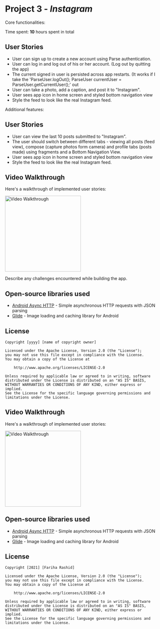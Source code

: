 # Project 3 - *Instagram*

Core functionalities:

Time spent: **10** hours spent in total

## User Stories

- User can sign up to create a new account using Parse authentication.
- User can log in and log out of his or her account. (Log out by quitting the app)
- The current signed in user is persisted across app restarts. (It works if I take the 'ParseUser.logOut(); ParseUser currentUser = ParseUser.getCurrentUser();' out
- User can take a photo, add a caption, and post it to "Instagram".
- User sees app icon in home screen and styled bottom navigation view
- Style the feed to look like the real Instagram feed.

Additional features:

## User Stories

- User can view the last 10 posts submitted to "Instagram".
- The user should switch between different tabs - viewing all posts (feed view), compose (capture photos form camera) and profile tabs (posts made) using fragments and a Bottom Navigation View. 
- User sees app icon in home screen and styled bottom navigation view
- Style the feed to look like the real Instagram feed.


## Video Walkthrough

Here's a walkthrough of implemented user stories:

<img src="instaClone.gif" title='Video Walkthrough' width="250px" alt='Video Walkthrough' />


Describe any challenges encountered while building the app.

## Open-source libraries used

- [Android Async HTTP](https://github.com/codepath/CPAsyncHttpClient) - Simple asynchronous HTTP requests with JSON parsing
- [Glide](https://github.com/bumptech/glide) - Image loading and caching library for Android

## License

    Copyright [yyyy] [name of copyright owner]

    Licensed under the Apache License, Version 2.0 (the "License");
    you may not use this file except in compliance with the License.
    You may obtain a copy of the License at

        http://www.apache.org/licenses/LICENSE-2.0

    Unless required by applicable law or agreed to in writing, software
    distributed under the License is distributed on an "AS IS" BASIS,
    WITHOUT WARRANTIES OR CONDITIONS OF ANY KIND, either express or implied.
    See the License for the specific language governing permissions and
    limitations under the License.


## Video Walkthrough

Here's a walkthrough of implemented user stories:

<img src='ig_walkthrough.gif' title='Video Walkthrough' width='250px' alt='Video Walkthrough' />


## Open-source libraries used

- [Android Async HTTP](https://github.com/codepath/CPAsyncHttpClient) - Simple asynchronous HTTP requests with JSON parsing
- [Glide](https://github.com/bumptech/glide) - Image loading and caching library for Android

## License

    Copyright [2021] [Fariha Rashid]

    Licensed under the Apache License, Version 2.0 (the "License");
    you may not use this file except in compliance with the License.
    You may obtain a copy of the License at

        http://www.apache.org/licenses/LICENSE-2.0

    Unless required by applicable law or agreed to in writing, software
    distributed under the License is distributed on an "AS IS" BASIS,
    WITHOUT WARRANTIES OR CONDITIONS OF ANY KIND, either express or implied.
    See the License for the specific language governing permissions and
    limitations under the License.
